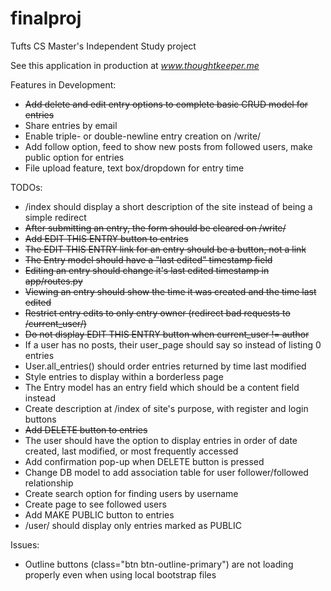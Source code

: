 # finalproj
Tufts CS Master's Independent Study project

See this application in production at *www.thoughtkeeper.me*

Features in Development:
* ~~Add delete and edit entry options to complete basic CRUD model for entries~~
* Share entries by email
* Enable triple- or double-newline entry creation on /write/<username> 
* Add follow option, feed to show new posts from followed users, make public option for entries
* File upload feature, text box/dropdown for entry time

TODOs:
* /index should display a short description of the site instead of being a simple redirect
* ~~After submitting an entry, the form should be cleared on /write/<username>~~
* ~~Add EDIT THIS ENTRY button to entries~~
* ~~The EDIT THIS ENTRY link for an entry should be a button, not a link~~
* ~~The Entry model should have a "last edited" timestamp field~~
* ~~Editing an entry should change it's last edited timestamp in app/routes.py~~
* ~~Viewing an entry should show the time it was created and the time last edited~~
* ~~Restrict entry edits to only entry owner (redirect bad requests to /current\_user/<username>)~~
* ~~Do not display EDIT THIS ENTRY button when current\_user != author~~
* If a user has no posts, their user\_page should say so instead of listing 0 entries
* User.all\_entries() should order entries returned by time last modified
* Style entries to display within a borderless page
* The Entry model has an entry field which should be a content field instead
* Create description at /index of site's purpose, with register and login buttons
* ~~Add DELETE button to entries~~
* The user should have the option to display entries in order of date created, last modified, or most frequently accessed
* Add confirmation pop-up when DELETE button is pressed
* Change DB model to add association table for user follower/followed relationship
* Create search option for finding users by username
* Create page to see followed users
* Add MAKE PUBLIC button to entries
* /user/<username> should display only entries marked as PUBLIC

Issues:
* Outline buttons (class="btn btn-outline-primary") are not loading properly even when using local bootstrap files
